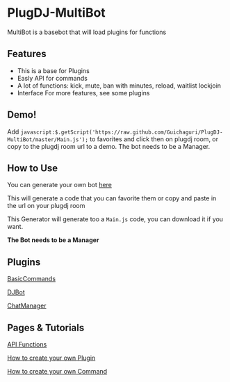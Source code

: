 PlugDJ-MultiBot
===============
MultiBot is a basebot that will load plugins for functions

Features
-----------
* This is a base for Plugins
* Easly API for commands 
* A lot of functions: kick, mute, ban with minutes, reload, waitlist lockjoin
* Interface
For more features, see some plugins

Demo!
-----------
Add `javascript:$.getScript('https://raw.github.com/Guichaguri/PlugDJ-MultiBot/master/Main.js');` to favorites and click then on plugdj room, or copy to the plugdj room url to a demo. The bot needs to be a Manager.

How to Use
-----------

You can generate your own bot [here](http://guiscripts.6te.net/plugdj/botgenerator.php)

This will generate a code that you can favorite them or copy and paste in the url on your plugdj room

This Generator will generate too a `Main.js` code, you can download it if you want.

**The Bot needs to be a Manager**

Plugins
-----------
[BasicCommands](https://github.com/Guichaguri/PlugDJ-MultiBot/wiki/%5BPLUGIN%5D-BasicCommands)

[DJBot](https://github.com/Guichaguri/PlugDJ-MultiBot/wiki/%5BPLUGIN%5D-DJBot)

[ChatManager](https://github.com/Guichaguri/PlugDJ-MultiBot/wiki/%5BPLUGIN%5D-ChatManager)

Pages & Tutorials
-----------
[API Functions](https://github.com/Guichaguri/PlugDJ-MultiBot/wiki/API-Functions)

[How to create your own Plugin](https://github.com/Guichaguri/PlugDJ-MultiBot/wiki/How-to-create-your-own-plugin)

[How to create your own Command](https://github.com/Guichaguri/PlugDJ-MultiBot/wiki/How-to-create-your-own-command)
